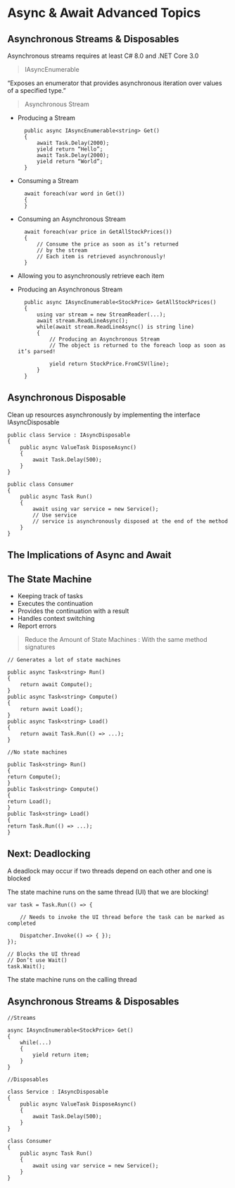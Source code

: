# Async & Await Advanced Topics

## Asynchronous Streams & Disposables

Asynchronous streams requires at least C# 8.0 and .NET Core 3.0

> IAsyncEnumerable<T>

“Exposes an enumerator that provides asynchronous iteration over values of 
a specified type.”

> Asynchronous Stream

- Producing a Stream

        public async IAsyncEnumerable<string> Get()
        {
            await Task.Delay(2000);
            yield return “Hello”;
            await Task.Delay(2000);
            yield return “World”;
        }
- Consuming a Stream

        await foreach(var word in Get())
        {
        }

- Consuming an Asynchronous Stream

        await foreach(var price in GetAllStockPrices())
        {
            // Consume the price as soon as it’s returned
            // by the stream
            // Each item is retrieved asynchronously!
        }

- Allowing you to asynchronously retrieve each item

- Producing an Asynchronous Stream

        public async IAsyncEnumerable<StockPrice> GetAllStockPrices()
        {
            using var stream = new StreamReader(...);
            await stream.ReadLineAsync();
            while(await stream.ReadLineAsync() is string line) 
            {
                // Producing an Asynchronous Stream
                // The object is returned to the foreach loop as soon as it’s parsed!

                yield return StockPrice.FromCSV(line);
            }
        }

## Asynchronous Disposable

Clean up resources asynchronously by implementing the interface IAsyncDisposable

    public class Service : IAsyncDisposable
    {
        public async ValueTask DisposeAsync()
        {
            await Task.Delay(500);
        }
    }
    
    public class Consumer
    {
        public async Task Run() 
        {
            await using var service = new Service();
            // Use service
            // service is asynchronously disposed at the end of the method
        }
    }

## The Implications of Async and Await

## The State Machine

- Keeping track of tasks
- Executes the continuation
- Provides the continuation with a result
- Handles context switching
- Report errors

> Reduce the Amount of State Machines : With the same method signatures

    // Generates a lot of state machines

    public async Task<string> Run() 
    {
        return await Compute();
    } 
    public async Task<string> Compute()
    {
        return await Load();
    } 
    public async Task<string> Load()
    {
        return await Task.Run(() => ...);
    }    

    //No state machines

    public Task<string> Run() 
    {
    return Compute();
    } 
    public Task<string> Compute()
    {
    return Load();
    } 
    public Task<string> Load()
    {
    return Task.Run(() => ...);
    }

## Next: Deadlocking

A deadlock may occur if two threads depend on each other and one is blocked

The state machine runs on the same thread (UI) that we are blocking!

    var task = Task.Run(() => {

        // Needs to invoke the UI thread before the task can be marked as completed

        Dispatcher.Invoke(() => { });
    });

    // Blocks the UI thread
    // Don’t use Wait()
    task.Wait();

The state machine runs on the calling thread

## Asynchronous Streams & Disposables

    //Streams

    async IAsyncEnumerable<StockPrice> Get()
    {
        while(...) 
        {
            yield return item;
        }
    }

    //Disposables

    class Service : IAsyncDisposable
    {
        public async ValueTask DisposeAsync()
        {
            await Task.Delay(500);
        }
    }

    class Consumer
    {
        public async Task Run() 
        {
            await using var service = new Service();
        }
    }

    